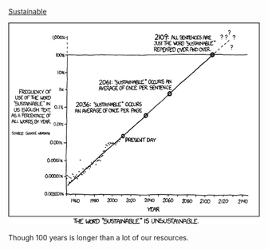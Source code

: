 [Sustainable](https://xkcd.com/1007)

![Sustainable](./random_comic.png)

Though 100 years is longer than a lot of our resources.


